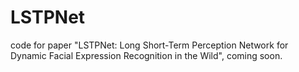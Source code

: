 # LSTPNet
code for paper "LSTPNet: Long Short-Term Perception Network for Dynamic Facial Expression Recognition in the Wild", coming soon.
